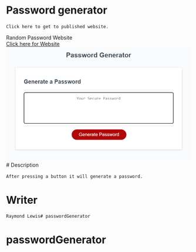 # Password generator

    Click here to get to published website.


<!DOCTYPE html>
<html lang="en-US">

  <head>
    Random Password Website
  </head>

  <body>
    <br>
    <a href="https://l1keafox.github.io/passwordGenerator" target="no_blank">Click here for Website </a> 
    <br>
    <img src="projectImg.PNG" />
  </body>

</html>
# Description

    After pressing a button it will generate a password.

# Writer

    Raymond Lewis# passwordGenerator
# passwordGenerator

